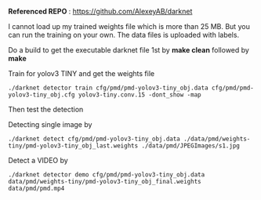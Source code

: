 **Referenced REPO** :  https://github.com/AlexeyAB/darknet

I cannot load up my trained weights file which is more than 25 MB.  But you can run the training on your own.
The data files is uploaded with labels.

Do a build to get the executable darknet file 1st by **make clean** followed by **make**

Train for yolov3 TINY and get the weights file

```
./darknet detector train cfg/pmd/pmd-yolov3-tiny_obj.data cfg/pmd/pmd-yolov3-tiny_obj.cfg yolov3-tiny.conv.15 -dont_show -map
```
Then test the detection

Detecting single image by
```
./darknet detect cfg/pmd/pmd-yolov3-tiny_obj.data ./data/pmd/weights-tiny/pmd-yolov3-tiny_obj_last.weights ./data/pmd/JPEGImages/s1.jpg
```
Detect a VIDEO by
```
./darknet detector demo cfg/pmd/pmd-yolov3-tiny_obj.data data/pmd/weights-tiny/pmd-yolov3-tiny_obj_final.weights data/pmd/pmd.mp4
```

